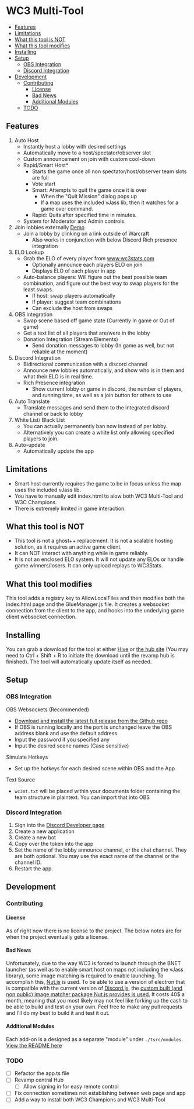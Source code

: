 # WC3 Multi-Tool <!-- omit in toc -->

- [Features](#features)
- [Limitations](#limitations)
- [What this tool is NOT](#what-this-tool-is-not)
- [What this tool modifies](#what-this-tool-modifies)
- [Installing](#installing)
- [Setup](#setup)
  - [OBS Integration](#obs-integration)
  - [Discord Integration](#discord-integration)
- [Development](#development)
  - [Contributing](#contributing)
    - [License](#license)
    - [Bad News](#bad-news)
    - [Additional Modules](#additional-modules)
  - [TODO](#todo)

## Features

1. Auto Host​
    - Instantly host a lobby with desired settings
    - Automatically move to a host/spectator/observer slot
    - Custom announcement on join with custom cool-down
    - Rapid/Smart Host*
        - Starts the game once all non spectator/host/observer team slots are full
        - Vote start
        - Smart: Attempts to quit the game once it is over
          - When the "Quit Mission" dialog pops up
          - If a map uses the included vJass lib, then it watches for a game over command.
        - Rapid: Quits after specified time in minutes.
    - System for Moderator and Admin controls.
2. Join lobbies externally [Demo​](https://www.youtube.com/watch?v=Q4T2N2dFZLY)
    - Join a lobby by clinking on a link outside of Warcraft
      - Also works in conjunction with below Discord Rich presence integration
3. ELO Lookup​
    - Grab the ELO of every player from www.wc3stats.com
        - Optionally announce each players ELO on join
        - Displays ELO of each player in app
    - Auto-balance players: Will figure out the best possible team combination, and figure out the best way to swap players for the least swaps.
        - If host: swap players automatically
        - If player: suggest team combinations
        - Can exclude the host from swaps
4. OBS integration​
    - Swap scene based off game state (Currently In game or Out of game)
    - Get a text list of all players that are/were in the lobby
    - Donation Integration (Stream Elements)​
         - Send donation messages to lobby (In game as well, but not reliable at the moment)
5. Discord Integration​
     - Bidirectional communication with a discord channel
     - Announce new lobbies automatically, and show who is in them and what their ELO is in real time.
     - Rich Presence integration
       - Show current lobby or game in discord, the number of players, and running time, as well as a join button for others to use
6. Auto Translate
    - Translate messages and send them to the integrated discord channel or back to lobby
7. White List/ Black List
     - You can actually permanently ban now instead of per lobby.
     - Alternatively you can create a white list only allowing specified players to join.
8. Auto-update
    - Automatically update the app

## Limitations

- Smart host currently requires the game to be in focus unless the map uses the included vJass lib.
- You have to manually edit index.html to alow both WC3 Multi-Tool and W3C Champions.
- There is extremely limited in game interaction.

## What this tool is NOT

- This tool is not a ghost++ replacement. It is not a scalable hosting solution, as it requires an active game client.
- It can NOT interact with anything while in game reliably.
- It is not an enclosed ELO system. It will not update any ELOs or handle game winners/losers. It can only upload replays to WC3Stats.

## What this tool modifies

This tool adds a registry key to AllowLocalFiles and then modifies both the index.html page and the GlueManager.js file. It creates a websocket connection from the client to the app, and hooks into the underlying game client websocket connection.

## Installing

You can grab a download for the tool at either [Hive](https://www.hiveworkshop.com/threads/wc3-multi-tool.335492/) or [the hub site](https://war.trenchguns.com/) (You may need to Ctrl + Shift + R to initiate the download until the revamp hub is finished). The tool will automatically update itself as needed.

## Setup

### OBS Integration

OBS Websockets (Recommended)

- [Download and install the latest full release from the Github repo](https://github.com/obsproject/obs-websocket/releases)
- If OBS is running locally and the port is unchanged leave the OBS address blank and use the default address.
- Input the password if you specified any
- Input the desired scene names (Case sensitive)

Simulate Hotkeys

- Set up the hotkeys for each desired scene within OBS and the App

Text Source

- `wc3mt.txt` will be placed within your documents folder containing the team structure in plaintext. You can import that into OBS

### Discord Integration

1. Sign into the [Discord Developer page](https://discord.com/developers/applications)
2. Create a new application
3. Create a new bot
4. Copy over the token into the app
5. Set the name of the lobby announce channel, or the chat channel. They are both optional. You may use the exact name of the channel or the channel ID.
6. Restart the app.

## Development

### Contributing

#### License

As of right now there is no license to the project. The below notes are for when the project eventually gets a license.

#### Bad News

Unfortunately, due to the way WC3 is forced to launch through the BNET launcher (as well as to enable smart host on maps not including the vJass library), some image matching is required to enable launching. To accomplish this, [Nut.js](https://github.com/nut-tree/nut.js) is used. To be able to use a version of electron that is compatible with the current version of [Discord.js,](https://github.com/discordjs/discord.js#installation) the [custom built (and non public) image matcher package Nut.js provides is used.](https://nutjs.dev/blog/new-years-news) It costs 40$ a month, meaning that you most likely may not feel like forking up the cash to be able to build and test on your own. Feel free to make any pull requests and I'll do my best to build it and test it out.

#### Additional Modules

Each add-on is a designed as a separate "module" under `./tsrc/modules`.
[View the README here](tsrc/modules/README.md)

### TODO

- [ ] Refactor the app.ts file
- [ ] Revamp central Hub
  - [ ] Allow signing in for easy remote control
- [ ] Fix connection sometimes not establishing between web page and app
- [ ] Add a way to install both WC3 Champions and WC3 Multi-Tool
